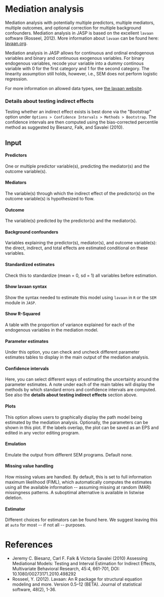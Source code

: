 Mediation analysis
============

Mediation analysis with potentially multiple predictors, multiple mediators, multiple outcomes, and optional correction for multiple background confounders. Mediation analysis in JASP is based on the excellent `lavaan` software (Rosseel, 2012). More information about `lavaan` can be found here: [lavaan.org](http://lavaan.org). 


Mediation analysis in JASP allows for continuous and ordinal endogenous variables and binary and continuous exogenous variables. For binary endogenous variables, recode your variable into a dummy continous variable with 0 for the first category and 1 for the second category. The linearity assumption still holds, however, i.e., SEM does not perform logistic regression.

For more information on allowed data types, see [the lavaan website](http://lavaan.ugent.be/tutorial/cat.html).

### Details about testing indirect effects
Testing whether an indirect effect exists is best done via the "Bootstrap" option under `Options > Confidence Intervals > Methods > Bootstrap`. The confidence intervals are then computed using the bias-corrected percentile method as suggested by Biesanz, Falk, and Savalei (2010).


## Input
#### Predictors
One or multiple predictor variable(s), predicting the mediator(s) and the outcome variable(s).

#### Mediators
The variable(s) through which the indirect effect of the predictor(s) on the outcome variable(s) is hypothesized to flow. 

#### Outcome
The variable(s) predicted by the predictor(s) and the mediator(s).

#### Background confounders
Variables explaining the predictor(s), mediator(s), and outcome variable(s): the direct, indirect, and total effects are estimated conditional on these variables.

#### Standardized estimates
Check this to standardize (mean = 0, sd = 1) all variables before estimation.

#### Show lavaan syntax
Show the syntax needed to estimate this model using `lavaan` in `R` or the `SEM` module in `JASP`.

#### Show R-Squared
A table with the proportion of variance explained for each of the endogenous variables in the mediation model.

#### Parameter estimates
Under this option, you can check and uncheck different parameter estimates tables to display in the main output of the mediation analysis.

#### Confidence intervals
Here, you can select different ways of estimating the uncertainty around the parameter estimates. A note under each of the main tables will display the methods by which standard errors and confidence intervals are computed. See also the __details about testing indirect effects__ section above. 

#### Plots
This option allows users to graphically display the path model being estimated by the mediation analysis. Optionally, the parameters can be shown in this plot. If the labels overlap, the plot can be saved as an EPS and edited in any vector editing program.

#### Emulation
Emulate the output from different SEM programs. Default none.

#### Missing value handling
How missing values are handled. By default, this is set to full information maximum likelihood (FIML), which automatically computes the estimates using all the available information -- assuming missing at random (MAR) missingness patterns. A suboptimal alternative is available in listwise deletion.

#### Estimator
Different choices for estimators can be found here. We suggest leaving this at `auto` for most -- if not all -- purposes.

References
==========

- Jeremy C. Biesanz, Carl F. Falk & Victoria Savalei (2010) Assessing Mediational Models: Testing and Interval Estimation for Indirect Effects, Multivariate Behavioral Research, 45:4, 661-701, DOI: 10.1080/00273171.2010.498292
- Rosseel, Y. (2012). Lavaan: An R package for structural equation modeling and more. Version 0.5–12 (BETA). Journal of statistical software, 48(2), 1-36.